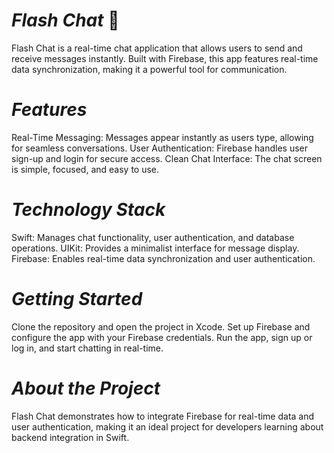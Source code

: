 # *Flash Chat* 💬
Flash Chat is a real-time chat application that allows users to send and receive messages instantly. Built with Firebase, this app features real-time data synchronization, making it a powerful tool for communication.

# *Features*

Real-Time Messaging: Messages appear instantly as users type, allowing for seamless conversations.
User Authentication: Firebase handles user sign-up and login for secure access.
Clean Chat Interface: The chat screen is simple, focused, and easy to use.

# *Technology Stack*

Swift: Manages chat functionality, user authentication, and database operations.
UIKit: Provides a minimalist interface for message display.
Firebase: Enables real-time data synchronization and user authentication.

# *Getting Started*

Clone the repository and open the project in Xcode.
Set up Firebase and configure the app with your Firebase credentials.
Run the app, sign up or log in, and start chatting in real-time.

# *About the Project*

Flash Chat demonstrates how to integrate Firebase for real-time data and user authentication, making it an ideal project for developers learning about backend integration in Swift.






